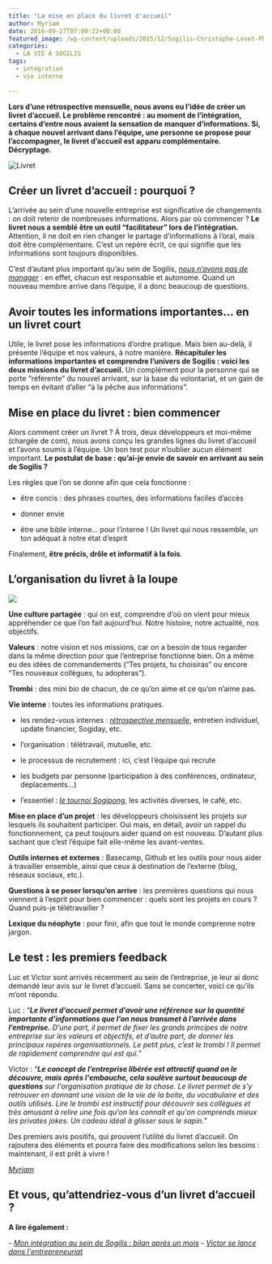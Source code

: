 ```yaml
---
title: "La mise en place du livret d'accueil"
author: Myriam
date: 2016-09-27T07:00:22+00:00
featured_image: /wp-content/uploads/2015/12/Sogilis-Christophe-Levet-Photographe-7811.jpg
categories:
  - LA VIE À SOGILIS
tags:
  - intégration
  - vie interne

---
```

**Lors d’une rétrospective mensuelle, nous avons eu l’idée de créer un livret d’accueil. Le problème rencontré : au moment de l’intégration, certains d’entre nous avaient la sensation de manquer d’informations. Si, à chaque nouvel arrivant dans l’équipe, une personne se propose pour l’accompagner, le livret d’accueil est apparu complémentaire. Décryptage.**

![Livret](/img/2015/12/Livret.jpg)

## Créer un livret d’accueil : pourquoi ?

L’arrivée au sein d’une nouvelle entreprise est significative de changements : on doit retenir de nombreuses informations. Alors par où commencer ? **Le livret nous a semblé être un outil “facilitateur” lors de l’intégration.** Attention, il ne doit en rien changer le partage d’informations à l’oral, mais doit être complémentaire. C’est un repère écrit, ce qui signifie que les informations sont toujours disponibles.

C’est d’autant plus important qu’au sein de Sogilis, _[nous n’avons pas de manager](https://blogbewhy.wordpress.com/2015/11/16/3-raisons-qui-font-de-lentreprise-liberee-un-veritable-avantage-concurrentiel/)_ : en effet, chacun est responsable et autonome. Quand un nouveau membre arrive dans l’équipe, il a donc beaucoup de questions.

## Avoir toutes les informations importantes… en un livret court

Utile, le livret pose les informations d’ordre pratique. Mais bien au-delà, il présente l’équipe et nos valeurs, à notre manière. **Récapituler les informations importantes et comprendre l’univers de Sogilis : voici les deux missions du livret d’accueil.** Un complément pour la personne qui se porte “référente” du nouvel arrivant, sur la base du volontariat, et un gain de temps en évitant d’aller “à la pêche aux informations”.

## Mise en place du livret : bien commencer

Alors comment créer un livret ? À trois, deux développeurs et moi-même (chargée de com), nous avons conçu les grandes lignes du livret d’accueil et l’avons soumis à l’équipe. Un bon test pour n’oublier aucun élément important. **Le postulat de base : qu’ai-je envie de savoir en arrivant au sein de Sogilis ?**

Les règles que l’on se donne afin que cela fonctionne :
  
- être concis : des phrases courtes, des informations faciles d’accès
  
- donner envie
  
- être une bible interne… pour l’interne ! Un livret qui nous ressemble, un ton adéquat à notre état d’esprit

Finalement, **être précis, drôle et informatif à la fois**.

## L’organisation du livret à la loupe

![](https://67.media.tumblr.com/7fa6955928df320edf7529696e102953/tumblr_inline_nz32xnD2id1t2p7ex_540.jpg)

**Une culture partagée** : qui on est, comprendre d’où on vient pour mieux appréhender ce que l’on fait aujourd’hui. Notre histoire, notre actualité, nos objectifs.

**Valeurs** : notre vision et nos missions, car on a besoin de tous regarder dans la même direction pour que l’entreprise fonctionne bien. On a même eu des idées de commandements (“Tes projets, tu choisiras” ou encore “Tes nouveaux collègues, tu adopteras”).

**Trombi** : des mini bio de chacun, de ce qu’on aime et ce qu’on n’aime pas.

**Vie interne** : toutes les informations pratiques.
  
- les rendez-vous internes : _[rétrospective mensuelle](http://sogilis.com/blog/retrospective-mensuelle/)_, entretien individuel, update financier, Sogiday, etc.
  
- l’organisation : télétravail, mutuelle, etc.
  
- le processus de recrutement : ici, c’est l’équipe qui recrute
  
- les budgets par personne (participation à des conférences, ordinateur, déplacements…)
  
- l’essentiel : _[le tournoi Sogipong](https://twitter.com/sogilis/status/586215615117062144)_, les activités diverses, le café, etc.

**Mise en place d’un projet** : les développeurs choisissent les projets sur lesquels ils souhaitent participer. Oui mais, en détail, avoir un rappel du fonctionnement, ça peut toujours aider quand on est nouveau. D’autant plus sachant que c’est l’équipe fait elle-même les avant-ventes.

**Outils internes et externes** : Basecamp, Github et les outils pour nous aider à travailler ensemble, ainsi que ceux à destination de l’externe (blog, réseaux sociaux, etc.).

**Questions à se poser lorsqu’on arrive** : les premières questions qui nous viennent à l’esprit pour bien commencer : quels sont les projets en cours ? Quand puis-je télétravailler ?

**Lexique du néophyte** : pour finir, afin que tout le monde comprenne notre jargon.

## Le test : les premiers feedback

Luc et Victor sont arrivés récemment au sein de l’entreprise, je leur ai donc demandé leur avis sur le livret d’accueil. Sans se concerter, voici ce qu’ils m’ont répondu.

Luc : “_**Le livret d’accueil permet d’avoir une référence sur la quantité importante d’informations que l’on nous transmet à l’arrivée dans l’entreprise.** D’une part, il permet de fixer les grands principes de notre entreprise sur les valeurs et objectifs, et d’autre part, de donner les principaux repères organisationnels. Le petit plus, c’est le trombi ! Il permet de rapidement comprendre qui est qui._”

Victor : “_**Le concept de l’entreprise libérée est attractif quand on le découvre, mais après l'embauche, cela soulève surtout beaucoup de questions** sur l'organisation pratique de la chose. Le livret permet de s'y retrouver en donnant une vision de la vie de la boite, du vocabulaire et des outils utilisés. Lire le trombi est instructif pour découvrir ses collègues et très amusant à relire une fois qu'on les connaît et qu'on comprends mieux les privates jokes. Un cadeau idéal à glisser sous le sapin._”

Des premiers avis positifs, qui prouvent l’utilité du livret d’accueil. On rajoutera des éléments et pourra faire des modifications selon les besoins : maintenant, il est prêt à vivre !

_[Myriam][1]_

## Et vous, qu’attendriez-vous d’un livret d’accueil ?

**A lire également :**

- _[Mon intégration au sein de Sogilis : bilan après un mois](http://sogilis.com/blog/integration-sogilis-bilan/)_
- _[Victor se lance dans l'entrepreneuriat](http://sogilis.com/blog/victor-entrepreneuriat/)_

[1]: https://fr.linkedin.com/in/myriammenneteau
